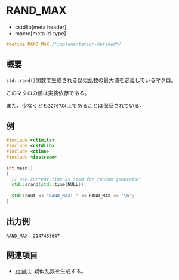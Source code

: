 # RAND_MAX
* cstdlib[meta header]
* macro[meta id-type]

```cpp
#define RAND_MAX /*implementation-defined*/
```

## 概要
`std::rand()`関数で生成される疑似乱数の最大値を定義しているマクロ。

このマクロの値は実装依存である。

また、少なくとも`32767`以上であることは保証されている。

## 例
```cpp example
#include <climits>
#include <cstdlib>
#include <ctime>
#include <iostream>
 
int main()
{
  // use current time as seed for random generator
  std::srand(std::time(NULL));
 
  std::cout << "RAND_MAX: " << RAND_MAX << '\n';
}
```

## 出力例
```
RAND_MAX: 2147483647
```

## 関連項目
- [`rand()`](rand.md): 疑似乱数を生成する。
